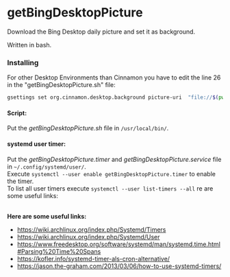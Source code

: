 # getBingDesktopPicture
Download the Bing Desktop daily picture and set it as background.

Written in bash.

### Installing
For other Desktop Environments than Cinnamon you have to edit the line 26 in the "getBingDesktopPicture.sh" file:
```bash
gsettings set org.cinnamon.desktop.background picture-uri  "file://$(pwd)/$varPicName"`
```

#### Script:
Put the *getBingDesktopPicture.sh* file in `/usr/local/bin/`.

#### systemd user timer:
Put the *getBingDesktopPicture.timer* and *getBingDesktopPicture.service* file in `~/.config/systemd/user/`.<br/>
Execute `systemctl --user enable getBingDesktopPicture.timer` to enable the timer.<br/>
To list all user timers execute `systemctl --user list-timers --all`
re are some useful links:
<br/>
<br/>

**Here are some useful links:**
 - https://wiki.archlinux.org/index.php/Systemd/Timers
 - https://wiki.archlinux.org/index.php/Systemd/User
 - https://www.freedesktop.org/software/systemd/man/systemd.time.html#Parsing%20Time%20Spans
 - https://kofler.info/systemd-timer-als-cron-alternative/
 - https://jason.the-graham.com/2013/03/06/how-to-use-systemd-timers/
